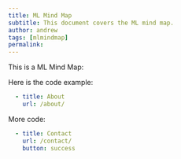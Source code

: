 ```yaml
---
title: ML Mind Map
subtitle: This document covers the ML mind map.
author: andrew
tags: [mlmindmap]
permalink:
---
```


This is a ML Mind Map:

Here is the code example: 
```yaml
  - title: About
    url: /about/
```

More code:
```yaml
  - title: Contact
    url: /contact/
    button: success
```
